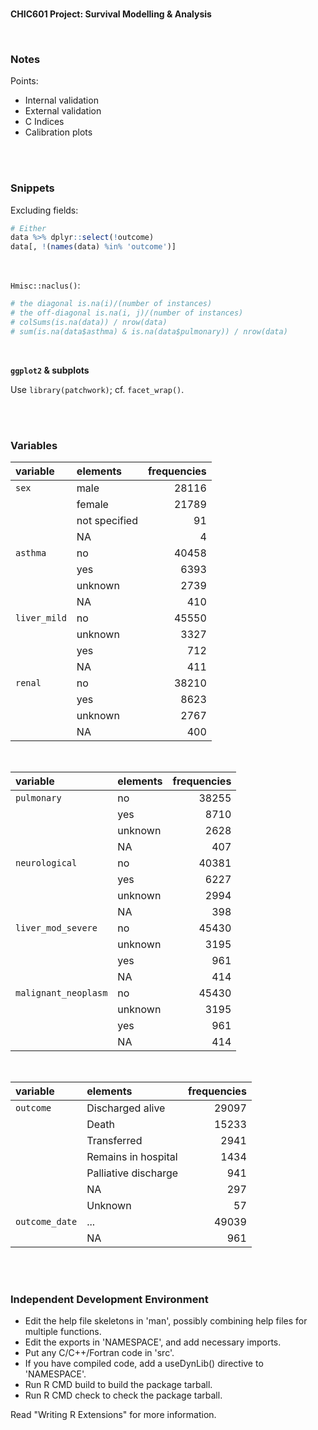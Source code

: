 <br>

**CHIC601 Project: Survival Modelling & Analysis**

<br>

### Notes

Points:

* Internal validation
* External validation
* C Indices
* Calibration plots

<br>
<br>

### Snippets

Excluding fields:

```r
# Either
data %>% dplyr::select(!outcome)
data[, !(names(data) %in% 'outcome')]
```

<br>

``Hmisc::naclus()``:

```r
# the diagonal is.na(i)/(number of instances)
# the off-diagonal is.na(i, j)/(number of instances)
# colSums(is.na(data)) / nrow(data)
# sum(is.na(data$asthma) & is.na(data$pulmonary)) / nrow(data)
```

<br>

**``ggplot2`` & subplots**

Use ``library(patchwork)``; cf. ``facet_wrap()``.


<br>
<br>

### Variables

variable | elements | frequencies
:--- | :--- | ---:
``sex`` | male | 28116
 &nbsp; | female | 21789
 &nbsp; | not specified | 91
 &nbsp; | NA | 4
``asthma`` | no | 40458
 &nbsp; | yes | 6393
 &nbsp; | unknown | 2739
 &nbsp; | NA | 410
``liver_mild`` | no | 45550
 &nbsp; | unknown | 3327
 &nbsp; | yes | 712
 &nbsp; | NA | 411
``renal`` | no | 38210
 &nbsp; | yes | 8623
 &nbsp; | unknown | 2767
 &nbsp; | NA | 400

<br>

variable | elements | frequencies
:--- | :--- | ---:
``pulmonary`` | no | 38255
 &nbsp; | yes | 8710
 &nbsp; | unknown | 2628
 &nbsp; | NA | 407
``neurological`` | no | 40381
 &nbsp; | yes | 6227
 &nbsp; | unknown | 2994
 &nbsp; | NA | 398
``liver_mod_severe`` | no | 45430
 &nbsp; | unknown | 3195
 &nbsp; | yes | 961
 &nbsp; | NA | 414
``malignant_neoplasm`` | no | 45430
 &nbsp; | unknown | 3195
 &nbsp; | yes | 961
 &nbsp; | NA | 414

<br>

variable | elements | frequencies
:--- | :--- | ---:
``outcome`` | Discharged alive | 29097
&nbsp; | Death | 15233
&nbsp; | Transferred | 2941
&nbsp; | Remains in hospital | 1434
&nbsp; | Palliative discharge | 941
&nbsp; | NA | 297
&nbsp; | Unknown | 57
``outcome_date`` | ... | 49039
&nbsp; | NA | 961


<br>
<br>

### Independent Development Environment

* Edit the help file skeletons in 'man', possibly combining help files
  for multiple functions.
* Edit the exports in 'NAMESPACE', and add necessary imports.
* Put any C/C++/Fortran code in 'src'.
* If you have compiled code, add a useDynLib() directive to
  'NAMESPACE'.
* Run R CMD build to build the package tarball.
* Run R CMD check to check the package tarball.

Read "Writing R Extensions" for more information.

<br>
<br>

<br>
<br>

<br>
<br>

<br>
<br>